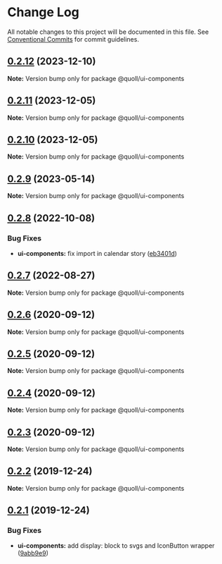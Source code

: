 # Change Log

All notable changes to this project will be documented in this file.
See [Conventional Commits](https://conventionalcommits.org) for commit guidelines.

## [0.2.12](https://github.com/mzogheib/quoll/compare/@quoll/ui-components@0.2.11...@quoll/ui-components@0.2.12) (2023-12-10)

**Note:** Version bump only for package @quoll/ui-components

## [0.2.11](https://github.com/mzogheib/quoll/compare/@quoll/ui-components@0.2.10...@quoll/ui-components@0.2.11) (2023-12-05)

**Note:** Version bump only for package @quoll/ui-components

## [0.2.10](https://github.com/mzogheib/quoll/compare/@quoll/ui-components@0.2.9...@quoll/ui-components@0.2.10) (2023-12-05)

**Note:** Version bump only for package @quoll/ui-components

## [0.2.9](https://github.com/mzogheib/quoll/compare/@quoll/ui-components@0.2.8...@quoll/ui-components@0.2.9) (2023-05-14)

**Note:** Version bump only for package @quoll/ui-components

## [0.2.8](https://github.com/mzogheib/quoll/compare/@quoll/ui-components@0.2.7...@quoll/ui-components@0.2.8) (2022-10-08)

### Bug Fixes

- **ui-components:** fix import in calendar story ([eb3401d](https://github.com/mzogheib/quoll/commit/eb3401d048ef3b30568517e3cb45cbf5c54a24b1))

## [0.2.7](https://github.com/mzogheib/quoll/compare/@quoll/ui-components@0.2.6...@quoll/ui-components@0.2.7) (2022-08-27)

**Note:** Version bump only for package @quoll/ui-components

## [0.2.6](https://github.com/mzogheib/quoll/compare/@quoll/ui-components@0.2.5...@quoll/ui-components@0.2.6) (2020-09-12)

**Note:** Version bump only for package @quoll/ui-components

## [0.2.5](https://github.com/mzogheib/quoll/compare/@quoll/ui-components@0.2.4...@quoll/ui-components@0.2.5) (2020-09-12)

**Note:** Version bump only for package @quoll/ui-components

## [0.2.4](https://github.com/mzogheib/quoll/compare/@quoll/ui-components@0.2.3...@quoll/ui-components@0.2.4) (2020-09-12)

**Note:** Version bump only for package @quoll/ui-components

## [0.2.3](https://github.com/mzogheib/quoll/compare/@quoll/ui-components@0.2.2...@quoll/ui-components@0.2.3) (2020-09-12)

**Note:** Version bump only for package @quoll/ui-components

## [0.2.2](https://github.com/mzogheib/quoll/compare/@quoll/ui-components@0.2.1...@quoll/ui-components@0.2.2) (2019-12-24)

**Note:** Version bump only for package @quoll/ui-components

## [0.2.1](https://github.com/mzogheib/quoll/compare/@quoll/ui-components@0.2.0...@quoll/ui-components@0.2.1) (2019-12-24)

### Bug Fixes

- **ui-components:** add display: block to svgs and IconButton wrapper ([9abb9e9](https://github.com/mzogheib/quoll/commit/9abb9e9))
